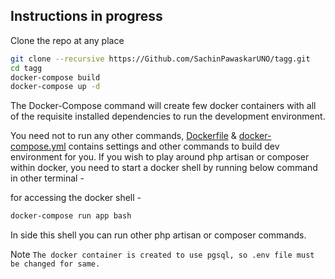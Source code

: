 ## Instructions in progress 

Clone the repo at any place 
```bash
git clone --recursive https://Github.com/SachinPawaskarUNO/tagg.git
cd tagg
docker-compose build
docker-compose up -d
```
The Docker-Compose command will create few docker containers with all of the requisite installed dependencies to run the development environment. 

You need not to run any other commands, [Dockerfile](Dockerfile) & [docker-compose.yml](docker-compose.yml) contains settings and other commands to build dev environment for you.
If you wish to play around php artisan or composer within docker, you need to start a docker shell by running below command in other terminal - 

for accessing the docker shell - 

```bash
docker-compose run app bash
```

In side this shell you can run other php artisan or composer commands.

Note `The docker container is created to use pgsql, so .env file must be changed for same.`